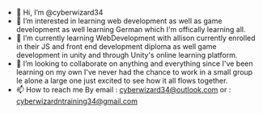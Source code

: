 - 👋 Hi, I’m @cyberwizard34
- 👀 I’m interested in learning web development as well as game development as well learning German which 
      I'm offically learning all.
- 🌱 I’m currently learning WebDevelopment with allison currently enrolled in their JS and front end development diploma
      as well game development in unity and through Unity's online learning platform.
- 💞️ I’m looking to collaborate on anything and everything since I've been learning on my own I've never had the chance
      to work in a small group le alone a large one just excited to see how it all flows together.
- 📫 How to reach me 
      By email : cyberwizard34@outlook.com
         or : cyberwizardntraining34@gmail.com

<!---
cyberwizard34/cyberwizard34 is a ✨ special ✨ repository because its `README.md` (this file) appears on your GitHub profile.
You can click the Preview link to take a look at your changes.
--->
